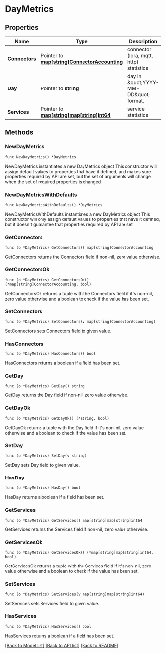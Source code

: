 # DayMetrics

## Properties

Name | Type | Description | Notes
------------ | ------------- | ------------- | -------------
**Connectors** | Pointer to [**map[string]ConnectorAccounting**](ConnectorAccounting.md) | connector (lora, mqtt, http) statistics | [optional] 
**Day** | Pointer to **string** | day in \&quot;YYYY-MM-DD\&quot; format. | [optional] 
**Services** | Pointer to [**map[string]map[string]int64**](map.md) | service statistics | [optional] 

## Methods

### NewDayMetrics

`func NewDayMetrics() *DayMetrics`

NewDayMetrics instantiates a new DayMetrics object
This constructor will assign default values to properties that have it defined,
and makes sure properties required by API are set, but the set of arguments
will change when the set of required properties is changed

### NewDayMetricsWithDefaults

`func NewDayMetricsWithDefaults() *DayMetrics`

NewDayMetricsWithDefaults instantiates a new DayMetrics object
This constructor will only assign default values to properties that have it defined,
but it doesn't guarantee that properties required by API are set

### GetConnectors

`func (o *DayMetrics) GetConnectors() map[string]ConnectorAccounting`

GetConnectors returns the Connectors field if non-nil, zero value otherwise.

### GetConnectorsOk

`func (o *DayMetrics) GetConnectorsOk() (*map[string]ConnectorAccounting, bool)`

GetConnectorsOk returns a tuple with the Connectors field if it's non-nil, zero value otherwise
and a boolean to check if the value has been set.

### SetConnectors

`func (o *DayMetrics) SetConnectors(v map[string]ConnectorAccounting)`

SetConnectors sets Connectors field to given value.

### HasConnectors

`func (o *DayMetrics) HasConnectors() bool`

HasConnectors returns a boolean if a field has been set.

### GetDay

`func (o *DayMetrics) GetDay() string`

GetDay returns the Day field if non-nil, zero value otherwise.

### GetDayOk

`func (o *DayMetrics) GetDayOk() (*string, bool)`

GetDayOk returns a tuple with the Day field if it's non-nil, zero value otherwise
and a boolean to check if the value has been set.

### SetDay

`func (o *DayMetrics) SetDay(v string)`

SetDay sets Day field to given value.

### HasDay

`func (o *DayMetrics) HasDay() bool`

HasDay returns a boolean if a field has been set.

### GetServices

`func (o *DayMetrics) GetServices() map[string]map[string]int64`

GetServices returns the Services field if non-nil, zero value otherwise.

### GetServicesOk

`func (o *DayMetrics) GetServicesOk() (*map[string]map[string]int64, bool)`

GetServicesOk returns a tuple with the Services field if it's non-nil, zero value otherwise
and a boolean to check if the value has been set.

### SetServices

`func (o *DayMetrics) SetServices(v map[string]map[string]int64)`

SetServices sets Services field to given value.

### HasServices

`func (o *DayMetrics) HasServices() bool`

HasServices returns a boolean if a field has been set.


[[Back to Model list]](../README.md#documentation-for-models) [[Back to API list]](../README.md#documentation-for-api-endpoints) [[Back to README]](../README.md)


